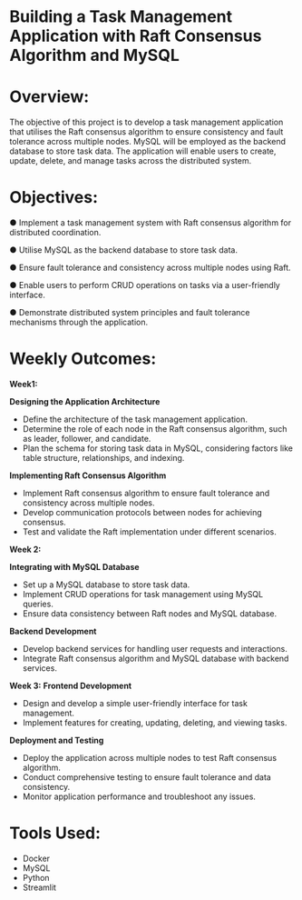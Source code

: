 # Building a Task Management Application with Raft Consensus Algorithm and MySQL


# **Overview:**

The objective of this project is to develop a task management application that utilises the Raft consensus algorithm to ensure consistency and fault tolerance across multiple nodes.
MySQL will be employed as the backend database to store task data. The application will enable users to create, update, delete, and manage tasks across the distributed system.

# **Objectives:**

● Implement a task management system with Raft consensus algorithm for distributed coordination.

● Utilise MySQL as the backend database to store task data.

● Ensure fault tolerance and consistency across multiple nodes using Raft.

● Enable users to perform CRUD operations on tasks via a user-friendly interface.

● Demonstrate distributed system principles and fault tolerance mechanisms through the application.
# **Weekly Outcomes:**
**Week1:**

**Designing the Application Architecture**
- Define the architecture of the task management application.
- Determine the role of each node in the Raft consensus algorithm, such as leader, follower, and candidate.
- Plan the schema for storing task data in MySQL, considering factors like table structure, relationships, and indexing.

**Implementing Raft Consensus Algorithm**
- Implement Raft consensus algorithm to ensure fault tolerance and consistency across multiple nodes.
- Develop communication protocols between nodes for achieving consensus.
- Test and validate the Raft implementation under different scenarios.

**Week 2:**

**Integrating with MySQL Database**
- Set up a MySQL database to store task data.
- Implement CRUD operations for task management using MySQL queries.
- Ensure data consistency between Raft nodes and MySQL database.

**Backend Development**
- Develop backend services for handling user requests and interactions.
- Integrate Raft consensus algorithm and MySQL database with backend services.

**Week 3:**
**Frontend Development**
- Design and develop a simple user-friendly interface for task management.
- Implement features for creating, updating, deleting, and viewing tasks.

**Deployment and Testing**
- Deploy the application across multiple nodes to test Raft consensus algorithm.
- Conduct comprehensive testing to ensure fault tolerance and data consistency.
- Monitor application performance and troubleshoot any issues.

# **Tools Used:**
- Docker
- MySQL
- Python 
- Streamlit

